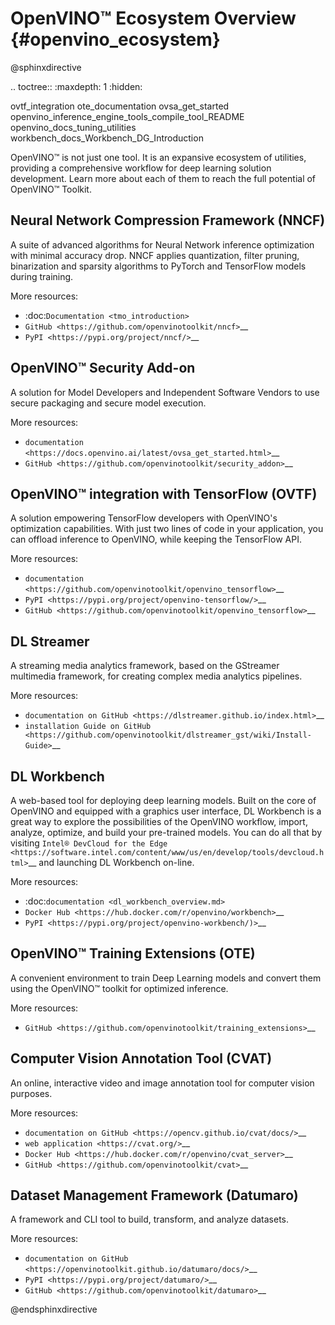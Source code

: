 # OpenVINO™ Ecosystem Overview {#openvino_ecosystem}

@sphinxdirective

.. toctree::
   :maxdepth: 1
   :hidden:

   ovtf_integration
   ote_documentation
   ovsa_get_started
   openvino_inference_engine_tools_compile_tool_README
   openvino_docs_tuning_utilities
   workbench_docs_Workbench_DG_Introduction


OpenVINO™ is not just one tool. It is an expansive ecosystem of utilities, providing a comprehensive workflow for deep 
learning solution development. Learn more about each of them to reach the full potential of OpenVINO™ Toolkit.

Neural Network Compression Framework (NNCF)
-------------------------------------------

A suite of advanced algorithms for Neural Network inference optimization with minimal accuracy drop. NNCF applies quantization, 
filter pruning, binarization and sparsity algorithms to PyTorch and TensorFlow models during training.

More resources:
* :doc:`Documentation <tmo_introduction>`
* `GitHub <https://github.com/openvinotoolkit/nncf>`__
* `PyPI <https://pypi.org/project/nncf/>`__

OpenVINO™ Security Add-on
-------------------------

A solution for Model Developers and Independent Software Vendors to use secure packaging and secure model execution.	 

More resources:
* `documentation <https://docs.openvino.ai/latest/ovsa_get_started.html>`__
* `GitHub <https://github.com/openvinotoolkit/security_addon>`__


OpenVINO™ integration with TensorFlow (OVTF)
--------------------------------------------

A solution empowering TensorFlow developers with OpenVINO's optimization capabilities. With just two lines of code 
in your application, you can offload inference to OpenVINO, while keeping the TensorFlow API.

More resources:
* `documentation <https://github.com/openvinotoolkit/openvino_tensorflow>`__ 
* `PyPI <https://pypi.org/project/openvino-tensorflow/>`__
* `GitHub <https://github.com/openvinotoolkit/openvino_tensorflow>`__

DL Streamer	
-----------

A streaming media analytics framework, based on the GStreamer multimedia framework, for creating complex media analytics pipelines.

More resources:
* `documentation on GitHub <https://dlstreamer.github.io/index.html>`__
* `installation Guide on GitHub <https://github.com/openvinotoolkit/dlstreamer_gst/wiki/Install-Guide>`__

DL Workbench
------------

A web-based tool for deploying deep learning models. Built on the core of OpenVINO and equipped with a graphics user interface, 
DL Workbench is a great way to explore the possibilities of the OpenVINO workflow, import, analyze, optimize, and build your 
pre-trained models. You can do all that by visiting `Intel® DevCloud for the Edge <https://software.intel.com/content/www/us/en/develop/tools/devcloud.html>`__ 
and launching DL Workbench on-line.

More resources:
* :doc:`documentation <dl_workbench_overview.md>`
* `Docker Hub <https://hub.docker.com/r/openvino/workbench>`__
* `PyPI <https://pypi.org/project/openvino-workbench/)>`__

OpenVINO™ Training Extensions (OTE)
-----------------------------------

A convenient environment to train Deep Learning models and convert them using the OpenVINO™ toolkit for optimized inference.

More resources:
* `GitHub <https://github.com/openvinotoolkit/training_extensions>`__

Computer Vision Annotation Tool (CVAT)
--------------------------------------

An online, interactive video and image annotation tool for computer vision purposes.

More resources:
* `documentation on GitHub <https://opencv.github.io/cvat/docs/>`__
* `web application <https://cvat.org/>`__
* `Docker Hub <https://hub.docker.com/r/openvino/cvat_server>`__
* `GitHub <https://github.com/openvinotoolkit/cvat>`__

Dataset Management Framework (Datumaro)
---------------------------------------

A framework and CLI tool to build, transform, and analyze datasets.

More resources:
* `documentation on GitHub <https://openvinotoolkit.github.io/datumaro/docs/>`__
* `PyPI <https://pypi.org/project/datumaro/>`__
* `GitHub <https://github.com/openvinotoolkit/datumaro>`__

@endsphinxdirective